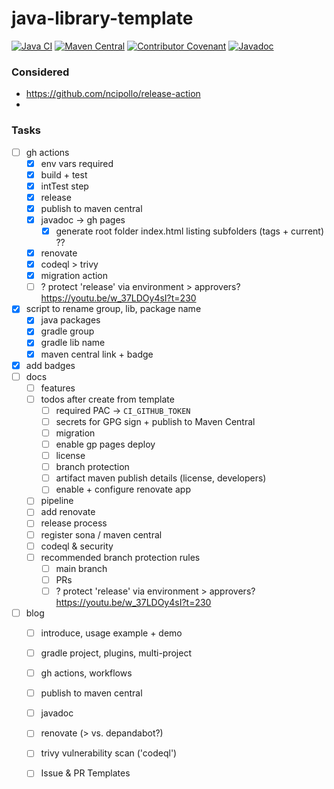 # java-library-template

[![Java CI](https://github.com/thriving-dev/java-library-template/actions/workflows/1.pipeline.yml/badge.svg)](https://github.com/thriving-dev/java-library-template/actions/workflows/1.pipeline.yml)
[![Maven Central](https://img.shields.io/maven-central/v/dev.thriving.oss/java-library-template.svg)](https://central.sonatype.com/artifact/dev.thriving.oss/java-library-template)
[![Contributor Covenant](https://img.shields.io/badge/Contributor%20Covenant-2.1-4baaaa.svg)](CODE_OF_CONDUCT.md)
[![Javadoc](https://img.shields.io/badge/JavaDoc-Online-green)](https://thriving-dev.github.io/java-library-template/javadoc/current)


### Considered
- https://github.com/ncipollo/release-action 
- 

### Tasks
- [ ] gh actions
  - [x] env vars required
  - [x] build + test
  - [x] intTest step
  - [x] release
  - [x] publish to maven central
  - [x] javadoc -> gh pages
    - [x] generate root folder index.html listing subfolders (tags + current) ??
  - [x] renovate
  - [x] codeql > trivy
  - [x] migration action
  - [ ] ? protect 'release' via environment > approvers? https://youtu.be/w_37LDOy4sI?t=230
- [x] script to rename group, lib, package name
  - [x] java packages
  - [x] gradle group 
  - [x] gradle lib name
  - [x] maven central link + badge
- [x] add badges
- [ ] docs
  - [ ] features
  - [ ] todos after create from template
    - [ ] required PAC -> `CI_GITHUB_TOKEN`
    - [ ] secrets for GPG sign + publish to Maven Central
    - [ ] migration
    - [ ] enable gp pages deploy
    - [ ] license
    - [ ] branch protection
    - [ ] artifact maven publish details (license, developers)
    - [ ] enable + configure renovate app
  - [ ] pipeline
  - [ ] add renovate
  - [ ] release process
  - [ ] register sona / maven central
  - [ ] codeql & security
  - [ ] recommended branch protection rules
    - [ ] main branch
    - [ ] PRs
    - [ ] ? protect 'release' via environment > approvers? https://youtu.be/w_37LDOy4sI?t=230
- [ ] blog
  - [ ] introduce, usage example + demo
  - [ ] gradle project, plugins, multi-project
  - [ ] gh actions, workflows
  - [ ] publish to maven central
  - [ ] javadoc
  - [ ] renovate (> vs. depandabot?)
  - [ ] trivy vulnerability scan ('codeql')
  - [ ] Issue & PR Templates


